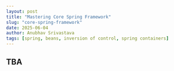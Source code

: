 ```yaml
---
layout: post
title: "Mastering Core Spring Framework"
slug: "core-spring-framework"
date: 2025-06-04
author: Anubhav Srivastava
tags: [spring, beans, inversion of control, spring containers]
---
```


## TBA